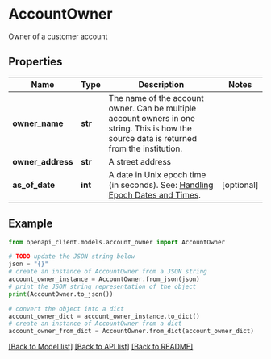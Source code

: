 # AccountOwner

Owner of a customer account

## Properties

Name | Type | Description | Notes
------------ | ------------- | ------------- | -------------
**owner_name** | **str** | The name of the account owner. Can be multiple account owners in one string. This is how the source data is returned from the institution. | 
**owner_address** | **str** | A street address | 
**as_of_date** | **int** | A date in Unix epoch time (in seconds). See: [Handling Epoch Dates and Times](https://developer.mastercard.com/open-banking-us/documentation/codes-and-formats/). | [optional] 

## Example

```python
from openapi_client.models.account_owner import AccountOwner

# TODO update the JSON string below
json = "{}"
# create an instance of AccountOwner from a JSON string
account_owner_instance = AccountOwner.from_json(json)
# print the JSON string representation of the object
print(AccountOwner.to_json())

# convert the object into a dict
account_owner_dict = account_owner_instance.to_dict()
# create an instance of AccountOwner from a dict
account_owner_from_dict = AccountOwner.from_dict(account_owner_dict)
```
[[Back to Model list]](../README.md#documentation-for-models) [[Back to API list]](../README.md#documentation-for-api-endpoints) [[Back to README]](../README.md)


